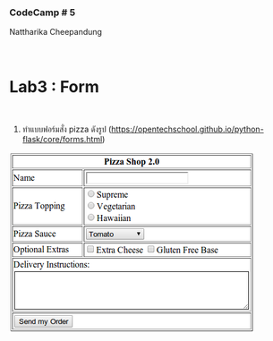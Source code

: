 ### CodeCamp # 5 <br>
Nattharika Cheepandung <br>
<br>
<br>

# Lab3 : Form

<br>

1. ทำแบบฟอร์มสั่ง pizza ดังรูป  (https://opentechschool.github.io/python-flask/core/forms.html)

![form pizza](./image_lab3_Form/HTML_Form.png)